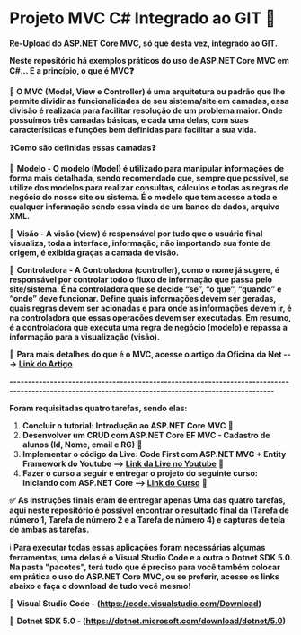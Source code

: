 # Projeto MVC C# Integrado ao GIT :open_file_folder:
 **Re-Upload do ASP.NET Core MVC, só que desta vez, integrado ao GIT.**
 
 **Neste repositório há exemplos práticos do uso de ASP.NET Core MVC em C#... E a princípio, o que é MVC:question:**
 
 **:bookmark_tabs: O MVC (Model, View e Controller) é uma arquitetura ou padrão que lhe permite dividir as funcionalidades de seu sistema/site em camadas, essa divisão é realizada para facilitar resolução de um problema maior. Onde possuímos três camadas básicas, e cada uma delas, com suas características e funções bem definidas para facilitar a sua vida.**
 
 **:question:Como são definidas essas camadas:question:**
 
 :pushpin: **Modelo - O modelo (Model) é utilizado para manipular informações de forma mais detalhada, sendo recomendado que, sempre que possível, se utilize dos modelos para realizar consultas, cálculos e todas as regras de negócio do nosso site ou sistema. É o modelo que tem acesso a toda e qualquer informação sendo essa vinda de um banco de dados, arquivo XML.**
 
 :pushpin: **Visão - A visão (view) é responsável por tudo que o usuário final visualiza, toda a interface, informação, não importando sua fonte de origem, é exibida graças a camada de visão.**
 
 :pushpin: **Controladora - A Controladora (controller), como o nome já sugere, é responsável por controlar todo o fluxo de informação que passa pelo site/sistema. É na controladora que se decide “se”, “o que”, “quando” e “onde” deve funcionar. Define quais informações devem ser geradas, quais regras devem ser acionadas e para onde as informações devem ir, é na controladora que essas operações devem ser executadas. Em resumo, é a controladora que executa uma regra de negócio (modelo) e repassa a informação para a visualização (visão).**

:newspaper: **Para mais detalhes do que é o MVC, acesse o artigo da Oficina da Net ---> [Link do Artigo](https://www.oficinadanet.com.br/artigo/desenvolvimento/o_que_e_model-view-controller_mvc)**

**----------------------------------------------------------------------------------------------------------------------------------------------------**

**Foram requisitadas quatro tarefas, sendo elas:**
1. **Concluir o tutorial: Introdução ao ASP.NET Core MVC** :pushpin:
2. **Desenvolver um CRUD com ASP.NET Core EF MVC - Cadastro de alunos (Id, Nome, email e RG)** :pushpin:
3. **Implementar o código da Live: Code First com ASP.NET MVC + Entity Framework do Youtube --> [Link da Live no Youtube](https://www.youtube.com/watch?v=KQ3CAUnDaSM
)**  :pushpin:
4. **Fazer o curso a seguir e entregar o projeto do seguinte curso: Iniciando com ASP.NET Core --> [Link do Curso](https://desenvolvedor.io/curso-online-iniciando-com-asp-net-core)** :pushpin:

**:white_check_mark: As instruções finais eram de entregar apenas Uma das quatro tarefas, aqui neste repositório é possível encontrar o resultado final da (Tarefa de número 1, Tarefa de número 2 e a Tarefa de número 4) e capturas de tela de ambas as tarefas.**

:information_source: **Para executar todas essas aplicações foram necessárias algumas ferramentas, uma delas é o Visual Studio Code e a outra o Dotnet SDK 5.0. Na pasta "pacotes", terá tudo que é preciso para você também colocar em prática o uso do ASP.NET Core MVC, ou se preferir, acesse os links abaixo e faça o download de tudo você mesmo!**

:link: **Visual Studio Code - (https://code.visualstudio.com/Download)**

:link: **Dotnet SDK 5.0 - (https://dotnet.microsoft.com/download/dotnet/5.0)**
